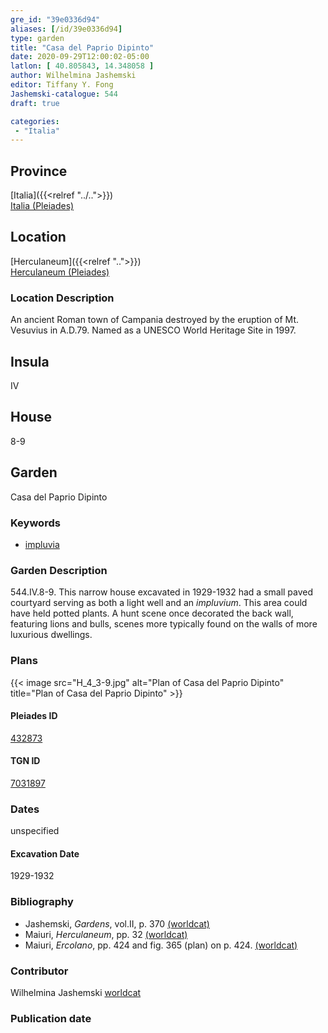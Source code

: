 ```yaml
---
gre_id: "39e0336d94"
aliases: [/id/39e0336d94]
type: garden
title: "Casa del Paprio Dipinto"
date: 2020-09-29T12:00:02-05:00
latlon: [ 40.805843, 14.348058 ]
author: Wilhelmina Jashemski
editor: Tiffany Y. Fong
Jashemski-catalogue: 544
draft: true

categories:
 - "Italia"
---
```


## Province

[Italia]({{<relref "../..">}}) \
[Italia (Pleiades)](https://pleiades.stoa.org/places/1052)


## Location

 [Herculaneum]({{<relref "..">}}) \
 [Herculaneum (Pleiades)](https://pleiades.stoa.org/places/432873)


### Location Description
An ancient Roman town of Campania destroyed by the eruption of Mt. Vesuvius in A.D.79. Named as a UNESCO World Heritage Site in 1997.

## Insula
IV

## House
8-9

## Garden
Casa del Paprio Dipinto


### Keywords
- [impluvia](http://vocab.getty.edu/page/aat/300129867)


### Garden Description
544.IV.8-9.
This narrow house excavated in 1929-1932 had a small paved courtyard serving as both a light well and an *impluvium*. This area could have held potted plants. A hunt scene once decorated the back wall, featuring lions and bulls, scenes more typically found on the walls of more luxurious dwellings.
<!--### Maps-->

<!--
OLD WAY (DO NOT USE)
![alt_text](../../images/image_name.ext)
*CAPTION*

NEW WAY ↓↓↓↓
{{< image src="../image_name.ext" alt="ALT_TEXT" title="CAPTION" >}}
-->

### Plans

{{< image src="H_4_3-9.jpg" alt="Plan of Casa del Paprio Dipinto" title="Plan of Casa del Paprio Dipinto" >}}


<!--### Images-->

#### Pleiades ID
[432873](https://pleiades.stoa.org/places/432873)

#### TGN ID
[7031897](http://vocab.getty.edu/page/tgn/7031897)


### Dates

unspecified

#### Excavation Date

1929-1932

### Bibliography

- Jashemski, *Gardens*, vol.II, p. 370 [(worldcat)](http://www.worldcat.org/oclc/1029851777)
- Maiuri, *Herculaneum*, pp. 32 [(worldcat)](http://www.worldcat.org/oclc/1107784297)
- Maiuri, *Ercolano*, pp. 424 and fig. 365 (plan) on p. 424. [(worldcat)](http://www.worldcat.org/oclc/490581395)

<!--#### Periodo ID-->

<!-- [PERIODO_ID](https://pleiades.stoa.org/places/PLEIADES_ID) -->

### Contributor

Wilhelmina Jashemski [worldcat](http://worldcat.org/identities/lccn-n80037970/)

### Publication date



<!--### Related articles-->

<!-- Links to other related articles. Leave blank for now -->
